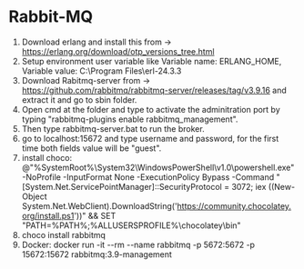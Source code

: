 # Rabbit-MQ

1. Download erlang and install this from -> https://erlang.org/download/otp_versions_tree.html
2. Setup environment user variable like Variable name: ERLANG_HOME, Variable value: C:\Program Files\erl-24.3.3
3. Download Rabitmq-server from -> https://github.com/rabbitmq/rabbitmq-server/releases/tag/v3.9.16 and extract it and go to sbin folder.
4. Open cmd at the folder and type to activate the adminitration port by typing "rabbitmq-plugins enable rabbitmq_management".
5. Then type rabbitmq-server.bat to run the broker.
6. go to localhost:15672 and type username and password, for the first time both fields value will be "guest".
7. install choco: @"%SystemRoot%\System32\WindowsPowerShell\v1.0\powershell.exe" -NoProfile -InputFormat None -ExecutionPolicy Bypass -Command "[System.Net.ServicePointManager]::SecurityProtocol = 3072; iex ((New-Object System.Net.WebClient).DownloadString('https://community.chocolatey.org/install.ps1'))" && SET "PATH=%PATH%;%ALLUSERSPROFILE%\chocolatey\bin"
8. choco install rabbitmq
9. Docker: docker run -it --rm --name rabbitmq -p 5672:5672 -p 15672:15672 rabbitmq:3.9-management
